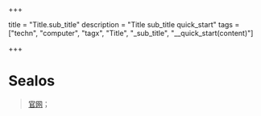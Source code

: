 

+++

title = "Title.sub_title"
description = "Title sub_title quick_start"
tags = ["techn", "computer", "tagx", "Title", "_sub_title", "__quick_start(content)"]

+++



# Sealos

> [官网](https://docs.sealos.io/zh-Hans/)；

